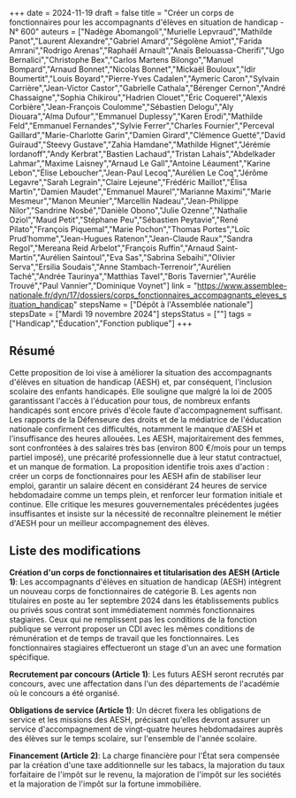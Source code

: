 +++
date = 2024-11-19
draft = false
title = "Créer un corps de fonctionnaires pour les accompagnants d'élèves en situation de handicap - N° 600"
auteurs = ["Nadège Abomangoli","Murielle Lepvraud","Mathilde Panot","Laurent Alexandre","Gabriel Amard","Ségolène Amiot","Farida Amrani","Rodrigo Arenas","Raphaël Arnault","Anaïs Belouassa-Cherifi","Ugo Bernalici","Christophe Bex","Carlos Martens Bilongo","Manuel Bompard","Arnaud Bonnet","Nicolas Bonnet","Mickaël Bouloux","Idir Boumertit","Louis Boyard","Pierre-Yves Cadalen","Aymeric Caron","Sylvain Carrière","Jean-Victor Castor","Gabrielle Cathala","Bérenger Cernon","André Chassaigne","Sophia Chikirou","Hadrien Clouet","Éric Coquerel","Alexis Corbière","Jean-François Coulomme","Sébastien Delogu","Aly Diouara","Alma Dufour","Emmanuel Duplessy","Karen Erodi","Mathilde Feld","Emmanuel Fernandes","Sylvie Ferrer","Charles Fournier","Perceval Gaillard","Marie-Charlotte Garin","Damien Girard","Clémence Guetté","David Guiraud","Steevy Gustave","Zahia Hamdane","Mathilde Hignet","Jérémie Iordanoff","Andy Kerbrat","Bastien Lachaud","Tristan Lahais","Abdelkader Lahmar","Maxime Laisney","Arnaud Le Gall","Antoine Léaument","Karine Lebon","Élise Leboucher","Jean-Paul Lecoq","Aurélien Le Coq","Jérôme Legavre","Sarah Legrain","Claire Lejeune","Frédéric Maillot","Élisa Martin","Damien Maudet","Emmanuel Maurel","Marianne Maximi","Marie Mesmeur","Manon Meunier","Marcellin Nadeau","Jean-Philippe Nilor","Sandrine Nosbé","Danièle Obono","Julie Ozenne","Nathalie Oziol","Maud Petit","Stéphane Peu","Sébastien Peytavie","René Pilato","François Piquemal","Marie Pochon","Thomas Portes","Loïc Prud’homme","Jean-Hugues Ratenon","Jean-Claude Raux","Sandra Regol","Mereana Reid Arbelot","François Ruffin","Arnaud Saint-Martin","Aurélien Saintoul","Eva Sas","Sabrina Sebaihi","Olivier Serva","Ersilia Soudais","Anne Stambach-Terrenoir","Aurélien Taché","Andrée Taurinya","Matthias Tavel","Boris Tavernier","Aurélie Trouvé","Paul Vannier","Dominique Voynet"]
link = "https://www.assemblee-nationale.fr/dyn/17/dossiers/corps_fonctionnaires_accompagnants_eleves_situation_handicap"
stepsName = ["Dépôt à l'Assemblée nationale"]
stepsDate = ["Mardi 19 novembre 2024"]
stepsStatus = [""]
tags = ["Handicap","Éducation","Fonction publique"]
+++

## Résumé

Cette proposition de loi vise à améliorer la situation des accompagnants d'élèves en situation de handicap (AESH) et, par conséquent, l'inclusion scolaire des enfants handicapés. Elle souligne que malgré la loi de 2005 garantissant l'accès à l'éducation pour tous, de nombreux enfants handicapés sont encore privés d'école faute d'accompagnement suffisant. Les rapports de la Défenseure des droits et de la médiatrice de l'éducation nationale confirment ces difficultés, notamment le manque d'AESH et l'insuffisance des heures allouées. Les AESH, majoritairement des femmes, sont confrontées à des salaires très bas (environ 800 €/mois pour un temps partiel imposé), une précarité professionnelle due à leur statut contractuel, et un manque de formation. La proposition identifie trois axes d'action : créer un corps de fonctionnaires pour les AESH afin de stabiliser leur emploi, garantir un salaire décent en considérant 24 heures de service hebdomadaire comme un temps plein, et renforcer leur formation initiale et continue. Elle critique les mesures gouvernementales précédentes jugées insuffisantes et insiste sur la nécessité de reconnaître pleinement le métier d'AESH pour un meilleur accompagnement des élèves.

## Liste des modifications

**Création d'un corps de fonctionnaires et titularisation des AESH (Article 1)**: Les accompagnants d'élèves en situation de handicap (AESH) intègrent un nouveau corps de fonctionnaires de catégorie B. Les agents non titulaires en poste au 1er septembre 2024 dans les établissements publics ou privés sous contrat sont immédiatement nommés fonctionnaires stagiaires. Ceux qui ne remplissent pas les conditions de la fonction publique se verront proposer un CDI avec les mêmes conditions de rémunération et de temps de travail que les fonctionnaires. Les fonctionnaires stagiaires effectueront un stage d'un an avec une formation spécifique.

**Recrutement par concours (Article 1)**: Les futurs AESH seront recrutés par concours, avec une affectation dans l'un des départements de l'académie où le concours a été organisé.

**Obligations de service (Article 1)**: Un décret fixera les obligations de service et les missions des AESH, précisant qu'elles devront assurer un service d'accompagnement de vingt-quatre heures hebdomadaires auprès des élèves sur le temps scolaire, sur l'ensemble de l'année scolaire.

**Financement (Article 2)**: La charge financière pour l'État sera compensée par la création d'une taxe additionnelle sur les tabacs, la majoration du taux forfaitaire de l'impôt sur le revenu, la majoration de l'impôt sur les sociétés et la majoration de l'impôt sur la fortune immobilière.
